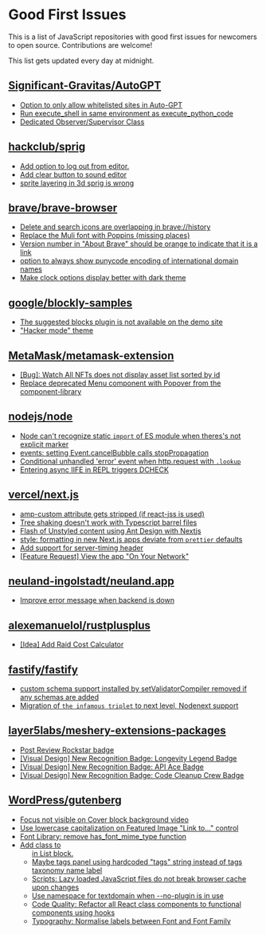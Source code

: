 # Good First Issues

This is a list of JavaScript repositories with good first issues for newcomers to open source. Contributions are welcome!

This list gets updated every day at midnight.

## [Significant-Gravitas/AutoGPT](https://github.com/Significant-Gravitas/AutoGPT)

- [Option to only allow whitelisted sites in Auto-GPT](https://github.com/Significant-Gravitas/AutoGPT/issues/5289)
- [Run execute_shell in same environment as execute_python_code](https://github.com/Significant-Gravitas/AutoGPT/issues/1299)
- [Dedicated Observer/Supervisor Class](https://github.com/Significant-Gravitas/AutoGPT/issues/4242)

## [hackclub/sprig](https://github.com/hackclub/sprig)

- [Add option to log out from editor.](https://github.com/hackclub/sprig/issues/827)
- [Add clear button to sound editor](https://github.com/hackclub/sprig/issues/905)
- [sprite layering in 3d sprig is wrong](https://github.com/hackclub/sprig/issues/425)

## [brave/brave-browser](https://github.com/brave/brave-browser)

- [Delete and search icons are overlapping in brave://history](https://github.com/brave/brave-browser/issues/32399)
- [Replace the Muli font with Poppins (missing places)](https://github.com/brave/brave-browser/issues/27081)
- [Version number in "About Brave" should be orange to indicate that it is a link](https://github.com/brave/brave-browser/issues/26040)
- [option to always show punycode encoding of international domain names](https://github.com/brave/brave-browser/issues/17232)
- [Make clock options display better with dark theme](https://github.com/brave/brave-browser/issues/12061)

## [google/blockly-samples](https://github.com/google/blockly-samples)

- [The suggested blocks plugin is not available on the demo site](https://github.com/google/blockly-samples/issues/1444)
- ["Hacker mode" theme](https://github.com/google/blockly-samples/issues/1988)

## [MetaMask/metamask-extension](https://github.com/MetaMask/metamask-extension)

- [[Bug]: Watch All NFTs does not display asset list sorted by id](https://github.com/MetaMask/metamask-extension/issues/19875)
- [Replace deprecated Menu component with Popover from the component-library](https://github.com/MetaMask/metamask-extension/issues/20498)

## [nodejs/node](https://github.com/nodejs/node)

- [Node can't recognize static `import` of ES module when theres's not explicit marker](https://github.com/nodejs/node/issues/51057)
- [events: setting Event.cancelBubble calls stopPropagation](https://github.com/nodejs/node/issues/50401)
- [Conditional unhandled 'error' event when http.request with `.lookup`](https://github.com/nodejs/node/issues/48771)
- [Entering async IIFE in REPL triggers DCHECK](https://github.com/nodejs/node/issues/38685)

## [vercel/next.js](https://github.com/vercel/next.js)

- [amp-custom attribute gets stripped (if react-jss is used)](https://github.com/vercel/next.js/issues/12243)
- [Tree shaking doesn't work with Typescript barrel files](https://github.com/vercel/next.js/issues/12557)
- [Flash of Unstyled content using Ant Design with Nextjs](https://github.com/vercel/next.js/issues/48483)
- [style: formatting in new Next.js apps deviate from `prettier` defaults](https://github.com/vercel/next.js/issues/54402)
- [Add support for server-timing header](https://github.com/vercel/next.js/issues/12382)
- [[Feature Request] View the app "On Your Network"](https://github.com/vercel/next.js/issues/11367)

## [neuland-ingolstadt/neuland.app](https://github.com/neuland-ingolstadt/neuland.app)

- [Improve error message when backend is down](https://github.com/neuland-ingolstadt/neuland.app/issues/280)

## [alexemanuelol/rustplusplus](https://github.com/alexemanuelol/rustplusplus)

- [[Idea] Add Raid Cost Calculator](https://github.com/alexemanuelol/rustplusplus/issues/258)

## [fastify/fastify](https://github.com/fastify/fastify)

- [custom schema support installed by setValidatorCompiler removed if any schemas are added](https://github.com/fastify/fastify/issues/5178)
- [Migration of `the infamous triplet` to next level, Nodenext support](https://github.com/fastify/fastify/issues/4349)

## [layer5labs/meshery-extensions-packages](https://github.com/layer5labs/meshery-extensions-packages)

- [Post Review Rockstar badge](https://github.com/layer5labs/meshery-extensions-packages/issues/197)
- [[Visual Design] New Recognition Badge: Longevity Legend Badge](https://github.com/layer5labs/meshery-extensions-packages/issues/186)
- [[Visual Design] New Recognition Badge: API Ace Badge](https://github.com/layer5labs/meshery-extensions-packages/issues/187)
- [[Visual Design] New Recognition Badge: Code Cleanup Crew Badge](https://github.com/layer5labs/meshery-extensions-packages/issues/189)

## [WordPress/gutenberg](https://github.com/WordPress/gutenberg)

- [Focus not visible on Cover block background video](https://github.com/WordPress/gutenberg/issues/41989)
- [Use lowercase capitalization on Featured Image "Link to..." control](https://github.com/WordPress/gutenberg/issues/55057)
- [Font Library: remove has_font_mime_type function](https://github.com/WordPress/gutenberg/issues/54875)
- [Add class to <ul> in List block.](https://github.com/WordPress/gutenberg/issues/12420)
- [Maybe tags panel using hardcoded "tags" string instead of tags taxonomy name label](https://github.com/WordPress/gutenberg/issues/22588)
- [Scripts: Lazy loaded JavaScript files do not break browser cache upon changes](https://github.com/WordPress/gutenberg/issues/55397)
- [Use namespace for textdomain when --no-plugin is in use](https://github.com/WordPress/gutenberg/issues/54980)
- [Code Quality: Refactor all React class components to functional components using hooks](https://github.com/WordPress/gutenberg/issues/22890)
- [Typography: Normalise labels between Font and Font Family](https://github.com/WordPress/gutenberg/issues/56374)

